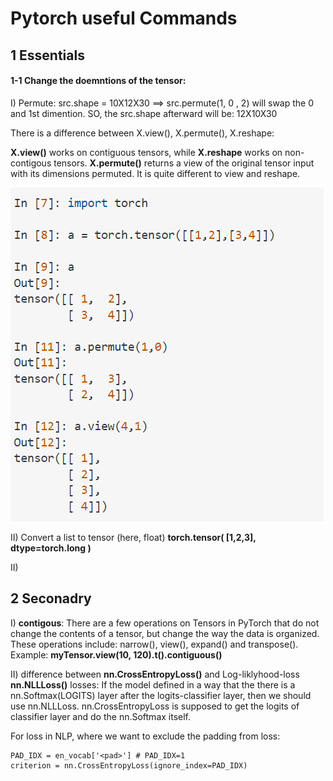 # Pytorch useful Commands

## 1 Essentials
#### 1-1 Change the doemntions of the tensor:
I) Permute:
src.shape = 10X12X30   ==> src.permute(1, 0 , 2) will swap the 0 and 1st dimention. SO, the src.shape afterward will be: 12X10X30

There is a difference between X.view(), X.permute(), X.reshape:

**X.view()** works on contiguous tensors, while **X.reshape** works on non-contigous tensors. **X.permute()** returns a view of the original 
tensor input with its dimensions permuted. It is quite different to view and reshape.

![view_permute](./img/view_permute.PNG)

II) Convert a list to tensor (here, float)
**torch.tensor(  [1,2,3], dtype=torch.long  )**



II) 

## 2 Seconadry
I) **contigous**: There are a few operations on Tensors in PyTorch that do not change the contents of a tensor, but change the way the data is 
organized. These operations include: narrow(), view(), expand() and transpose(). Example: **myTensor.view(10, 120).t().contiguous()**

II) difference between **nn.CrossEntropyLoss()** and Log-liklyhood-loss **nn.NLLLoss()** losses: If the model defined in a way that the there is
 a nn.Softmax(LOGITS) layer after the  logits-classifier layer, then we should use nn.NLLLoss. nn.CrossEntropyLoss is supposed to get the 
 logits of classifier layer and do the nn.Softmax itself.
 
 For loss in NLP, where we want to exclude the padding from loss:
 ```
PAD_IDX = en_vocab['<pad>'] # PAD_IDX=1
criterion = nn.CrossEntropyLoss(ignore_index=PAD_IDX)
 ```

